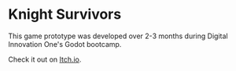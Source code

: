 # Knight Survivors
 This game prototype was developed over 2-3 months during Digital Innovation One's Godot bootcamp.

Check it out on [Itch.io](https://jugis.itch.io/knight-survivors).
